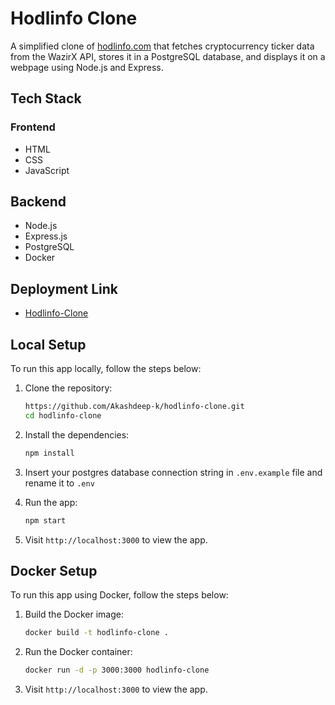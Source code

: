 # Hodlinfo Clone

A simplified clone of [hodlinfo.com](https://hodlinfo.com) that fetches cryptocurrency ticker data from the WazirX API, stores it in a PostgreSQL database, and displays it on a webpage using Node.js and Express.

## Tech Stack

### Frontend
- HTML
- CSS
- JavaScript

## Backend
- Node.js
- Express.js
- PostgreSQL
- Docker

## Deployment Link
- [Hodlinfo-Clone](https://hodlinfo-clone.up.railway.app/)

## Local Setup

To run this app locally, follow the steps below:

1. Clone the repository:

   ```bash
   https://github.com/Akashdeep-k/hodlinfo-clone.git
   cd hodlinfo-clone

2. Install the dependencies:

   ```bash
   npm install
   ```


3. Insert your postgres database connection string in `.env.example` file and rename it to `.env`

4. Run the app:

   ```bash
   npm start
   ```

5. Visit `http://localhost:3000` to view the app.

## Docker Setup

To run this app using Docker, follow the steps below:

1. Build the Docker image:

   ```bash
   docker build -t hodlinfo-clone .
   ```

2. Run the Docker container:

   ```bash
   docker run -d -p 3000:3000 hodlinfo-clone
   ```

3. Visit `http://localhost:3000` to view the app.